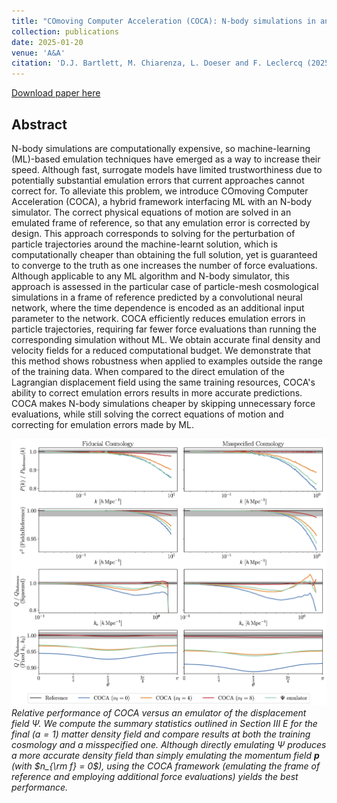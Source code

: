 ```yaml
---
title: "COmoving Computer Acceleration (COCA): N-body simulations in an emulated frame of reference"
collection: publications
date: 2025-01-20
venue: 'A&A'
citation: 'D.J. Bartlett, M. Chiarenza, L. Doeser and F. Leclercq (2025). &quot;COmoving Computer Acceleration (COCA): N-body simulations in an emulated frame of reference.&quot; <i>A&A, 694, A287</i>.'
---
```


[Download paper here](https://www.aanda.org/articles/aa/full_html/2025/02/aa52217-24/aa52217-24.html)

## Abstract
N-body simulations are computationally expensive, so machine-learning (ML)-based emulation techniques have emerged as a way to increase their speed. Although fast, surrogate models have limited trustworthiness due to potentially substantial emulation errors that current approaches cannot correct for. 
To alleviate this problem, we introduce COmoving Computer Acceleration (COCA), a hybrid framework interfacing ML with an N-body simulator. 
The correct physical equations of motion are solved in an emulated frame of reference, so that any emulation error is corrected by design. 
This approach corresponds to solving for the perturbation of particle trajectories around the machine-learnt solution, which is computationally cheaper than obtaining the full solution, yet is guaranteed to converge to the truth as one increases the number of force evaluations. 
Although applicable to any ML algorithm and N-body simulator, this approach is assessed in the particular case of particle-mesh cosmological simulations in a frame of reference predicted by a convolutional neural network, where the time dependence is encoded as an additional input parameter to the network. 
COCA efficiently reduces emulation errors in particle trajectories, requiring far fewer force evaluations than running the corresponding simulation without ML. 
We obtain accurate final density and velocity fields for a reduced computational budget. 
We demonstrate that this method shows robustness when applied to examples outside the range of the training data. When compared to the direct emulation of the Lagrangian displacement field using the same training resources, COCA's ability to correct emulation errors results in more accurate predictions. 
COCA makes N-body simulations cheaper by skipping unnecessary force evaluations, while still solving the correct equations of motion and correcting for emulation errors made by ML.

![coca_vs_x_emulator](/files/2024-09-05-coca.png)
*Relative performance of COCA versus an emulator of the displacement field $\Psi$. We compute the summary statistics outlined in Section III E for the final ($a=1$) matter density field and compare results at both the training cosmology and a misspecified one. Although directly emulating $\Psi$ produces a more accurate density field than simply emulating the momentum field $\textbf{p}$ (with $n_{\rm f} = 0$), using the COCA framework (emulating the frame of reference and employing additional force evaluations) yields the best performance.*
